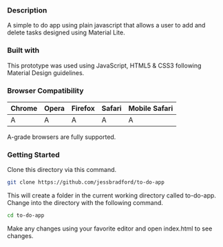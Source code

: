 ### Description
A simple to do app using plain javascript that allows a user to add and delete tasks designed using Material Lite.

### Built with
This prototype was used using JavaScript, HTML5 & CSS3 following Material Design guidelines.

### Browser Compatibility

 | Chrome | Opera | Firefox | Safari | Mobile Safari |
|--------|-------|---------|--------|---------------|
| A      | A     | A       | A      | A             |

A-grade browsers are fully supported.

### Getting Started

Clone this directory via this command. 

```bash
git clone https://github.com/jessbradford/to-do-app 
```

This will create a folder in the current working directory called to-do-app. Change into the directory with the following command.

```bash
cd to-do-app
```

Make any changes using your favorite editor and open index.html to see changes.
